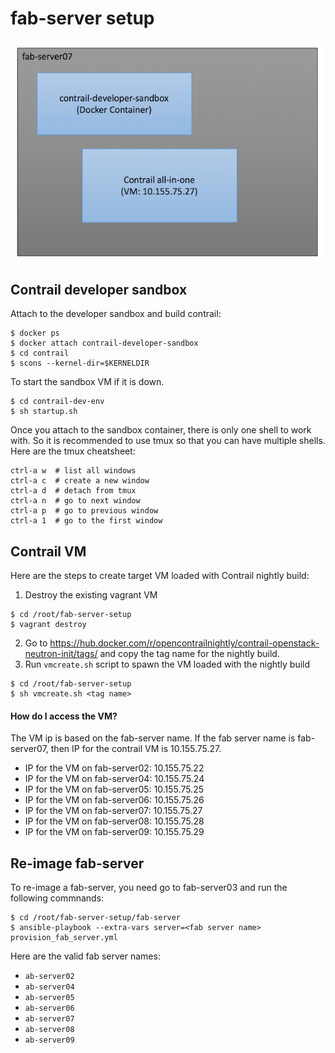 fab-server setup
================
![fab-server](images/fab-server.png)

## Contrail developer sandbox
Attach to the developer sandbox and build contrail:
```
$ docker ps 
$ docker attach contrail-developer-sandbox
$ cd contrail
$ scons --kernel-dir=$KERNELDIR
```
To start the sandbox VM if it is down. 
```
$ cd contrail-dev-env
$ sh startup.sh
```
Once you attach to the sandbox container, there is only one shell to work with. So it is recommended to use tmux so that you can have multiple shells. Here are the tmux cheatsheet:
```
ctrl-a w  # list all windows
ctrl-a c  # create a new window
ctrl-a d  # detach from tmux
ctrl-a n  # go to next window
ctrl-a p  # go to previous window
ctrl-a 1  # go to the first window
```

## Contrail VM
Here are the steps to create target VM loaded with Contrail nightly build:
1. Destroy the existing vagrant VM
```
$ cd /root/fab-server-setup
$ vagrant destroy
```
2. Go to https://hub.docker.com/r/opencontrailnightly/contrail-openstack-neutron-init/tags/ and copy the tag name for the nightly build.
3. Run `vmcreate.sh` script to spawn the VM loaded with the nightly build
```
$ cd /root/fab-server-setup
$ sh vmcreate.sh <tag name>
```

#### How do I access the VM?
The VM ip is based on the fab-server name. If the fab server name is fab-server07, then IP for the contrail VM is 10.155.75.27. 
- IP for the VM on fab-server02:  10.155.75.22
- IP for the VM on fab-server04:  10.155.75.24
- IP for the VM on fab-server05:  10.155.75.25
- IP for the VM on fab-server06:  10.155.75.26
- IP for the VM on fab-server07:  10.155.75.27
- IP for the VM on fab-server08:  10.155.75.28
- IP for the VM on fab-server09:  10.155.75.29

## Re-image fab-server
To re-image a fab-server, you need go to fab-server03 and run the following commnands:
```
$ cd /root/fab-server-setup/fab-server
$ ansible-playbook --extra-vars server=<fab server name> provision_fab_server.yml 
```
Here are the valid fab server names: 
- `ab-server02`
- `ab-server04`
- `ab-server05`
- `ab-server06`
- `ab-server07`
- `ab-server08`
- `ab-server09`
